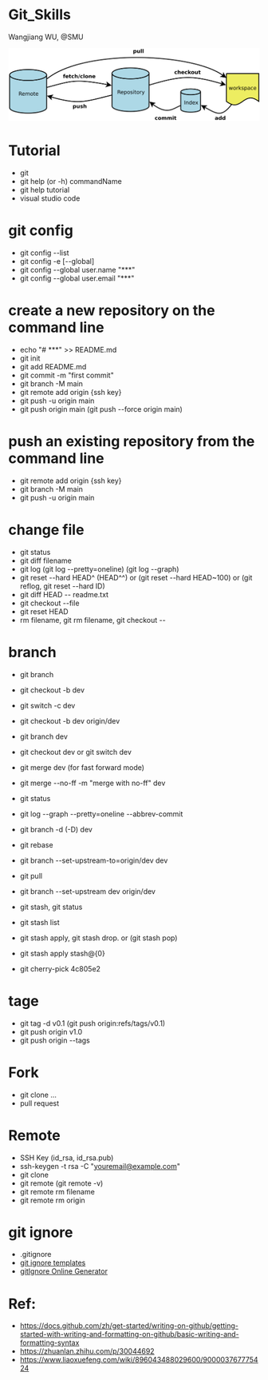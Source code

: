 # Git_Skills
Wangjiang WU, @SMU

![image](git_sche.png)

# Tutorial
- git
- git help (or -h) commandName
- git help tutorial
- visual studio code

# git config
- git config --list
- git config -e [--global]
- git config --global user.name "***"
- git config --global user.email "***"

# create a new repository on the command line
- echo "# ***" >> README.md
- git init
- git add README.md
- git commit -m "first commit"
- git branch -M main
- git remote add origin {ssh key}
- git push -u origin main
- git push origin main (git push --force origin main)

# push an existing repository from the command line
- git remote add origin {ssh key}
- git branch -M main
- git push -u origin main

# change file
- git status
- git diff filename
- git log  (git log --pretty=oneline) (git log --graph)
- git reset --hard HEAD^ (HEAD^^) or (git reset --hard HEAD~100) or (git reflog, git reset --hard ID)
- git diff HEAD -- readme.txt
- git checkout --file
- git reset HEAD <file>
- rm filename, git rm filename, git checkout --<filename>

# branch
- git branch
- git checkout -b dev 
- git switch -c dev
- git checkout -b dev origin/dev
- git branch dev
- git checkout dev or git switch dev
- git merge dev (for fast forward mode)
- git merge --no-ff -m "merge with no-ff" dev
- git status
- git log --graph --pretty=oneline --abbrev-commit
- git branch -d (-D) dev
- git rebase

- git branch --set-upstream-to=origin/dev dev
- git pull
- git branch --set-upstream dev origin/dev

- git stash, git status
- git stash list
- git stash apply, git stash drop. or (git stash pop)
- git stash apply stash@{0}
- git cherry-pick 4c805e2

# tage
- git tag -d v0.1 (git push origin:refs/tags/v0.1)
- git push origin v1.0
- git push origin --tags

# Fork
- git clone ...
- pull request

# Remote
- SSH Key (id_rsa, id_rsa.pub)
- ssh-keygen -t rsa -C "youremail@example.com"
- git clone <github link>
- git remote (git remote -v)
- git remote rm filename
- git remote rm origin

# git ignore
- .gitignore
- [git ignore templates](https://github.com/github/gitignore)
- [gitIgnore Online Generator](https://michaelliao.github.io/gitignore-online-generator/)

# Ref:
- https://docs.github.com/zh/get-started/writing-on-github/getting-started-with-writing-and-formatting-on-github/basic-writing-and-formatting-syntax
- https://zhuanlan.zhihu.com/p/30044692
- https://www.liaoxuefeng.com/wiki/896043488029600/900003767775424
